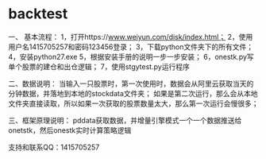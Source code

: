 ﻿# backtest
一、 基本流程：
1，打开https://www.weiyun.com/disk/index.html；
2，使用用户名1415705257和密码123456登录；
3，下载python文件夹下的所有文件；
4，安装python27.exe
5，根据安装手册的说明一步一步安装；
6，onestk.py写单个股票的建仓和出仓逻辑；
7，使用stgytest.py运行程序

二、数据说明：
当输入一只股票时，第一次使用时，数据会从阿里云获取当天的分钟数据，并落地到本地的stockdata文件夹；
如果是第二次运行，那么会从本地文件夹直接读取，所以如果一次获取的股票数量太大，那么第一次运行会慢很多；

三、框架原理说明：
pddata获取数据，并增量引擎模式一个一个数据推送给onetstk，然后onestk实时计算策略逻辑


支持和联系QQ：1415705257
